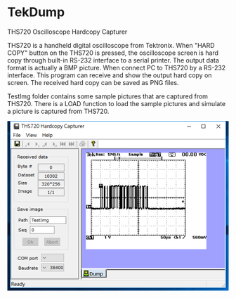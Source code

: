 # TekDump
THS720 Oscilloscope Hardcopy Capturer

THS720 is a handheld digital oscilloscope from Tektronix.
When "HARD COPY" button on the THS720 is pressed, the oscilloscope screen is hard copy through built-in RS-232 interface to a serial printer.
The output data format is actually a BMP picture.
When connect PC to THS720 by a RS-232 interface. 
This program can receive and show the output hard copy on screen.
The received hard copy can be saved as PNG files.

TestImg folder contains some sample pictures that are captured from THS720.
There is a LOAD function to load the sample pictures and simulate a picture is captured from THS720.

![alt Screenshot](https://github.com/ysliou/TekDump/blob/master/pictures/TekDump.png)
